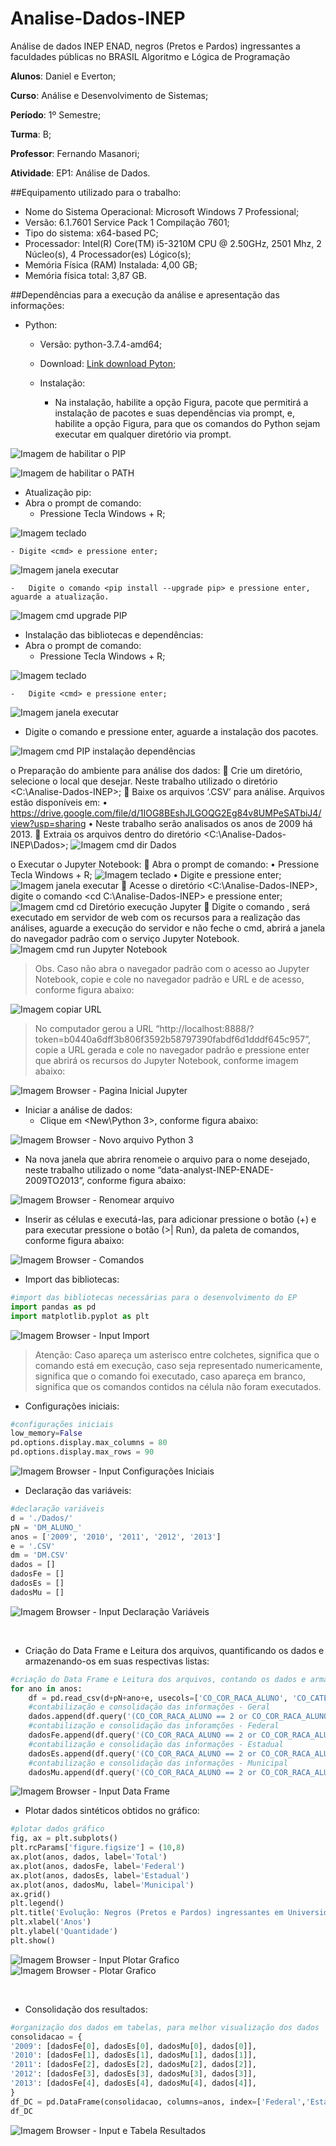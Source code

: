 # Analise-Dados-INEP
Análise de dados INEP ENAD, negros (Pretos e Pardos) ingressantes a faculdades públicas no BRASIL
Algoritmo e Lógica de Programação

**Alunos**: Daniel e Everton;

**Curso**: Análise e Desenvolvimento de Sistemas;

**Período**: 1º Semestre;

**Turma**: B;

**Professor**: Fernando Masanori;

**Atividade**: EP1: Análise de Dados.

##Equipamento utilizado para o trabalho:
-	Nome do Sistema Operacional: Microsoft Windows 7 Professional;
-	Versão: 6.1.7601 Service Pack 1 Compilação 7601;
-	Tipo do sistema: x64-based PC;
-	Processador: Intel(R) Core(TM) i5-3210M CPU @ 2.50GHz, 2501 Mhz, 2 Núcleo(s), 4 Processador(es) Lógico(s);
-	Memória Física (RAM) Instalada: 4,00 GB;
-	Memória física total: 3,87 GB.

##Dependências para a execução da análise e apresentação das informações:
  -	Python:
    - Versão: python-3.7.4-amd64;
    - Download: [Link download Pyton](https://www.python.org/downloads/);
    - Instalação:
    
      -	Na instalação, habilite a opção <pip> Figura, pacote que permitirá a instalação de pacotes e suas dependências via prompt, e, habilite a opção <Add python to environment variables> Figura, para que os comandos do Python sejam executar em qualquer diretório via prompt.
  
  ![Imagem de habilitar o PIP](/imagens/python_pip.png)
  
  ![Imagem de habilitar o PATH](/imagens/python_environment.PNG)
 
-	Atualização pip:
  - Abra o prompt de comando:
    - Pressione Tecla Windows + R;

 ![Imagem teclado](/imagens/teclado.PNG)
 
    - Digite <cmd> e pressione enter;
  
 ![Imagem janela executar](/imagens/executar.PNG)
 
    -	Digite o comando <pip install --upgrade pip> e pressione enter, aguarde a atualização.
    
 ![Imagem cmd upgrade PIP](/imagens/cmd_upgrade_pip.PNG)
 
 -	Instalação das bibliotecas e dependências:
  -	Abra o prompt de comando:
    -	Pressione Tecla Windows + R;
    
 ![Imagem teclado](/imagens/teclado.PNG)
 
    -	Digite <cmd> e pressione enter;
    
 ![Imagem janela executar](/imagens/executar.PNG)
 
  - Digite o comando <pip install requests beautifulsoup4 spotipy pdfminer3k selenium twitter wbdata pandas matplotlib lxml tweepy uber-rides xlrd PyPDF2 pytrends seaborn numpy ipython jupyter twitter-scraper markovify folium> e pressione enter, aguarde a instalação dos pacotes.
  
 ![Imagem cmd PIP instalação dependências](/imagens/cmd_install_dependencias.PNG)

o	Preparação do ambiente para análise dos dados:
	Crie um diretório, selecione o local que desejar. Neste trabalho utilizado o diretório <C:\Analise-Dados-INEP>;
	Baixe os arquivos ‘.CSV’ para análise. Arquivos estão disponíveis em:
•	https://drive.google.com/file/d/1IOG8BEshJLGOQG2Eg84v8UMPeSATbiJ4/view?usp=sharing
•	Neste trabalho serão analisados os anos de 2009 há 2013.
	Extraia os arquivos dentro do diretório <C:\Analise-Dados-INEP\Dados\>;
  ![Imagem cmd dir Dados](/imagens/cmd_dir_dados.PNG)


o	Executar o Jupyter Notebook:
	Abra o prompt de comando:
•	Pressione Tecla Windows + R;
 ![Imagem teclado](/imagens/teclado.PNG)
•	Digite <cmd> e pressione enter;
 ![Imagem janela executar](/imagens/executar.PNG)
	Acesse o diretório <C:\Analise-Dados-INEP\>, digite o comando <cd C:\Analise-Dados-INEP> e pressione enter;
 ![Imagem cmd cd Diretório execução Jupyter](/imagens/cmd_cd_Analise-Dados-INEP.PNG)
	Digite o comando <jupyter notebook>, será executado em servidor de web com os recursos para a realização das análises, aguarde a execução do servidor e não feche o cmd, abrirá a janela do navegador padrão com o serviço Jupyter Notebook.
 ![Imagem cmd run Jupyter Notebook](/imagens/cmd_run_Jupyter-Notebook.PNG)
  
> Obs. Caso não abra o navegador padrão com o acesso ao Jupyter Notebook, copie e cole no navegador padrão e URL e de acesso, conforme figura abaixo:
>

 ![Imagem copiar URL](/imagens/cmd_cp_URL.PNG)

> No computador gerou a URL “http://localhost:8888/?token=b0440a6dff3b806f3592b58797390fabdf6d1dddf645c957”, copie a URL gerada e cole no navegador padrão e pressione enter que abrirá os recursos do Jupyter Notebook, conforme imagem abaixo:

 ![Imagem Browser - Pagina Inicial Jupyter](/imagens/browser_home-Jupyter.png)
 
- Iniciar a análise de dados:
  - Clique em <New\Python 3>, conforme figura abaixo:
  
 ![Imagem Browser - Novo arquivo Python 3](/imagens/browser_new-Python-3.png)
 
  - Na nova janela que abrira renomeie o arquivo para o nome desejado, neste trabalho utilizado o nome “data-analyst-INEP-ENADE-2009TO2013”, conforme figura abaixo:
  
 ![Imagem Browser - Renomear arquivo](/imagens/browser_rename-Project.png)
 
  - Inserir as células e executá-las, para adicionar pressione o botão (+) e para executar pressione o botão (>| Run), da paleta de comandos, conforme figura abaixo:
  
 ![Imagem Browser - Comandos](/imagens/browser_add-run.PNG)
 
  -	Import das bibliotecas:
  
```python
#import das bibliotecas necessárias para o desenvolvimento do EP
import pandas as pd
import matplotlib.pyplot as plt
```
 ![Imagem Browser - Input Import](/imagens/browser_input-import.PNG)
 
> Atenção: Caso apareça um asterisco entre colchetes, significa que o comando está em execução, caso seja representado numericamente, significa que o comando foi executado, caso apareça em branco, significa que os comandos contidos na célula não foram executados.
>

  - Configurações iniciais:
  
```python
#configurações iniciais
low_memory=False
pd.options.display.max_columns = 80
pd.options.display.max_rows = 90
```

![Imagem Browser - Input Configurações Iniciais](/imagens/browser_input-config-iniciais.png)


  - Declaração das variáveis:
  
```python
#declaração variáveis
d = './Dados/'
pN = 'DM_ALUNO_' 
anos = ['2009', '2010', '2011', '2012', '2013'] 
e = '.CSV'
dm = 'DM.CSV'
dados = []
dadosFe = []
dadosEs = []
dadosMu = []
```

![Imagem Browser - Input Declaração Variáveis](/imagens/browser_input-variaveis.png)
 
 
  - Criação do Data Frame e Leitura dos arquivos, quantificando os dados e armazenando-os em suas respectivas listas:
  
```python
#criação do Data Frame e Leitura dos arquivos, contando os dados e armazená-los nas respectivas listas
for ano in anos:
    df = pd.read_csv(d+pN+ano+e, usecols=['CO_COR_RACA_ALUNO', 'CO_CATEGORIA_ADMINISTRATIVA'], delimiter = '|', encoding = 'iso-8859-1')
    #contabilização e consolidação das informações - Geral
    dados.append(df.query('(CO_COR_RACA_ALUNO == 2 or CO_COR_RACA_ALUNO == 3) and (CO_CATEGORIA_ADMINISTRATIVA == 1 | CO_CATEGORIA_ADMINISTRATIVA == 2 | CO_CATEGORIA_ADMINISTRATIVA == 3)')['CO_COR_RACA_ALUNO'].count()) 
    #contabilização e consolidação das inforamções - Federal
    dadosFe.append(df.query('(CO_COR_RACA_ALUNO == 2 or CO_COR_RACA_ALUNO == 3) and (CO_CATEGORIA_ADMINISTRATIVA == 1)')['CO_COR_RACA_ALUNO'].count()) 
    #contabilização e consolidação das informações - Estadual
    dadosEs.append(df.query('(CO_COR_RACA_ALUNO == 2 or CO_COR_RACA_ALUNO == 3) and (CO_CATEGORIA_ADMINISTRATIVA == 2)')['CO_COR_RACA_ALUNO'].count()) 
    #contabilização e consolidação das informações - Municipal
    dadosMu.append(df.query('(CO_COR_RACA_ALUNO == 2 or CO_COR_RACA_ALUNO == 3) and (CO_CATEGORIA_ADMINISTRATIVA == 3)')['CO_COR_RACA_ALUNO'].count())
```


 ![Imagem Browser - Input Data Frame](/imagens/browser_input-dataframe.png)
 

  - Plotar dados sintéticos obtidos no gráfico:
  
```python
#plotar dados gráfico
fig, ax = plt.subplots()
plt.rcParams['figure.figsize'] = (10,8)
ax.plot(anos, dados, label='Total')
ax.plot(anos, dadosFe, label='Federal')
ax.plot(anos, dadosEs, label='Estadual')
ax.plot(anos, dadosMu, label='Municipal')
ax.grid()
plt.legend()
plt.title('Evolução: Negros (Pretos e Pardos) ingressantes em Universidades Públicas')
plt.xlabel('Anos')
plt.ylabel('Quantidade')
plt.show()
```


 ![Imagem Browser - Input Plotar Grafico](/imagens/browser_input-plotargraficos.png)
 ![Imagem Browser - Plotar Grafico](/imagens/browser_graficos.png)
 
 
  - Consolidação dos resultados:
  
```python
#organização dos dados em tabelas, para melhor visualização dos dados
consolidacao = {
'2009': [dadosFe[0], dadosEs[0], dadosMu[0], dados[0]],
'2010': [dadosFe[1], dadosEs[1], dadosMu[1], dados[1]],
'2011': [dadosFe[2], dadosEs[2], dadosMu[2], dados[2]],
'2012': [dadosFe[3], dadosEs[3], dadosMu[3], dados[3]],
'2013': [dadosFe[4], dadosEs[4], dadosMu[4], dados[4]],
}
df_DC = pd.DataFrame(consolidacao, columns=anos, index=['Federal','Estadual','Municipal','Total'])
df_DC
```

 ![Imagem Browser - Input e Tabela Resultados](/imagens/browser_input-tabela_resultados.png)

